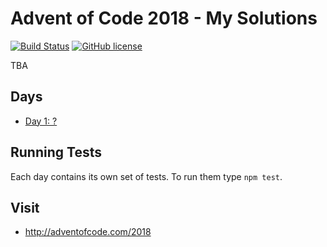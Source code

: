# Advent of Code 2018 - My Solutions
[![Build Status](https://travis-ci.org/mariotacke/advent-of-code-2018.svg?branch=master)](https://travis-ci.org/mariotacke/advent-of-code-2018) [![GitHub license](https://img.shields.io/badge/license-MIT-blue.svg)](https://raw.githubusercontent.com/mariotacke/advent-of-code-2018/master/LICENSE)

TBA

## Days

- [Day 1: ?](day-01-?/)

## Running Tests

Each day contains its own set of tests. To run them type `npm test`.

## Visit
- http://adventofcode.com/2018
